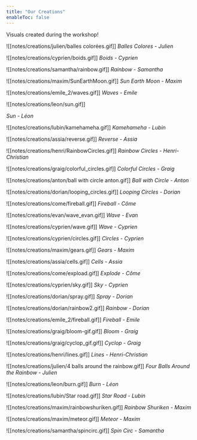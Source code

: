 ```yaml
---
title: "Our Creations"
enableToc: false
---
```


Visuals created during the workshop!

![[notes/creations/julien/balles colorées.gif]] 
*Balles Colores - Julien*

![[notes/creations/cyprien/boids.gif]]
*Boids - Cyprien* 

![[notes/creations/samantha/rainbow.gif]]
*Rainbow - Samantha*

![[notes/creations/maxim/SunEarthMoon.gif]]
*Sun Earth Moon - Maxim*

![[notes/creations/emile_2/waves.gif]]
*Waves - Emile*

![[notes/creations/leon/sun.gif]]

*Sun - Léon*

![[notes/creations/lubin/kamehameha.gif]]
*Kamehameha - Lubin*

![[notes/creations/assia/reverse.gif]]
*Reverse - Assia*

![[notes/creations/henri/RainbowCircles.gif]]
*Rainbow Circles - Henri-Christian*

![[notes/creations/graig/colorful_circles.gif]]
*Colorful Circles - Graig*

![[notes/creations/anton/ball with circle anton.gif]]
*Ball with Circle - Anton*

![[notes/creations/dorian/looping_circles.gif]]
*Looping Circles - Dorian*

![[notes/creations/come/fireball.gif]]
*Fireball - Côme*

![[notes/creations/evan/wave_evan.gif]]
*Wave - Evan*

![[notes/creations/cyprien/wave.gif]]
*Wave - Cyprien*

![[notes/creations/cyprien/circles.gif]]
*Circles - Cyprien*

![[notes/creations/maxim/gears.gif]]
*Gears - Maxim*

![[notes/creations/assia/cells.gif]]
*Cells - Assia*

![[notes/creations/come/expload.gif]]
*Explode - Côme*

![[notes/creations/cyprien/sky.gif]]
*Sky - Cyprien*

![[notes/creations/dorian/spray.gif]]
*Spray - Dorian*

![[notes/creations/dorian/rainbow2.gif]]
*Rainbow - Dorian*

![[notes/creations/emile_2/fireball.gif]]
*Fireball - Emile*

![[notes/creations/graig/bloom-gif.gif]]
*Bloom - Graig*

![[notes/creations/graig/cyclop_gif.gif]]
*Cyclop - Graig*

![[notes/creations/henri/lines.gif]]
*Lines - Henri-Christian*

![[notes/creations/julien/4 balls around the rainbow.gif]]
*Four Balls Around the Rainbow - Julien*

![[notes/creations/leon/burn.gif]]
*Burn - Léon*

![[notes/creations/lubin/Star road.gif]]
*Star Road - Lubin*

![[notes/creations/maxim/rainbowshuriken.gif]]
*Rainbow Shuriken - Maxim*

![[notes/creations/maxim/meteor.gif]]
*Meteor - Maxim*

![[notes/creations/samantha/spincirc.gif]]
*Spin Circ - Samantha*